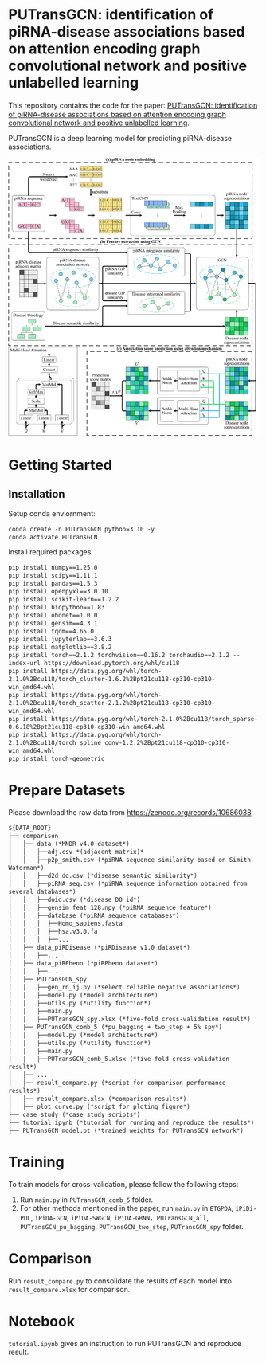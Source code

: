 # PUTransGCN: identiﬁcation of piRNA-disease associations based on attention encoding graph convolutional network and positive unlabelled learning

This repository contains the code for the paper: [PUTransGCN: identiﬁcation of piRNA-disease associations based on attention encoding graph convolutional network and positive unlabelled learning]().

PUTransGCN is a deep learning model for predicting piRNA-disease associations.

![Alt text](fig/flowchart.jpg?raw=true "PUTransGCN pipeline")


# Getting Started

## Installation
Setup conda enviornment:
```
conda create -n PUTransGCN python=3.10 -y
conda activate PUTransGCN
```

Install required packages
```
pip install numpy==1.25.0
pip install scipy==1.11.1
pip install pandas==1.5.3
pip install openpyxl==3.0.10
pip install scikit-learn==1.2.2
pip install biopython==1.83
pip install obonet==1.0.0
pip install gensim==4.3.1
pip install tqdm==4.65.0
pip install jupyterlab==3.6.3
pip install matplotlib==3.8.2
pip install torch==2.1.2 torchvision==0.16.2 torchaudio==2.1.2 --index-url https://download.pytorch.org/whl/cu118
pip install https://data.pyg.org/whl/torch-2.1.0%2Bcu118/torch_cluster-1.6.2%2Bpt21cu118-cp310-cp310-win_amd64.whl
pip install https://data.pyg.org/whl/torch-2.1.0%2Bcu118/torch_scatter-2.1.2%2Bpt21cu118-cp310-cp310-win_amd64.whl
pip install https://data.pyg.org/whl/torch-2.1.0%2Bcu118/torch_sparse-0.6.18%2Bpt21cu118-cp310-cp310-win_amd64.whl
pip install https://data.pyg.org/whl/torch-2.1.0%2Bcu118/torch_spline_conv-1.2.2%2Bpt21cu118-cp310-cp310-win_amd64.whl
pip install torch-geometric
```

# Prepare Datasets

Please download the raw data from https://zenodo.org/records/10686038
```
${DATA_ROOT}
├── comparison
│   ├── data (*MNDR v4.0 dataset*)
│   │   ├──adj.csv *(adjacent matrix)*
│   │   ├──p2p_smith.csv (*piRNA sequence similarity based on Simith-Waterman*)
│   │   ├──d2d_do.csv (*disease semantic similarity*)
│   │   ├──piRNA_seq.csv (*piRNA sequence information obtained from several databases*)
│   │   ├──doid.csv (*disease DO id*)
│   │   ├──gensim_feat_128.npy (*piRNA sequence feature*)
│   │   ├──database (*piRNA sequence databases*)
│   │   │  ├──Homo_sapiens.fasta
│   │   │  ├──hsa.v3.0.fa
│   │   │  ├──...
│   ├── data_piRDisease (*piRDisease v1.0 dataset*)
│   │   ├──...
│   ├── data_piRPheno (*piRPheno dataset*)
│   │   ├──...
│   ├── PUTransGCN_spy
│   │   ├──gen_rn_ij.py (*select reliable negative associations*)
│   │   ├──model.py (*model architecture*)
│   │   ├──utils.py (*utility function*)
│   │   ├──main.py
│   │   ├──PUTransGCN_spy.xlsx (*five-fold cross-validation result*)
│   ├── PUTransGCN_comb_5 (*pu_bagging + two_step + 5% spy*)
│   │   ├──model.py (*model architecture*)
│   │   ├──utils.py (*utility function*)
│   │   ├──main.py
│   │   ├──PUTransGCN_comb_5.xlsx (*five-fold cross-validation result*)
│   ├── ...
│   ├── result_compare.py (*script for comparison performance results*)
│   ├── result_compare.xlsx (*comparison results*)
│   ├── plot_curve.py (*script for ploting figure*)
├── case_study (*case study scripts*)
├── tutorial.ipynb (*tutorial for running and reproduce the results*)
├── PUTransGCN_model.pt (*trained weights for PUTransGCN network*)
```

# Training

To train models for cross-validation, please follow the following steps:
1. Run `main.py` in `PUTransGCN_comb_5` folder.
2. For other methods mentioned in the paper, run `main.py` in `ETGPDA`, `iPiDi-PUL`, `iPiDA-GCN`, `iPiDA-SWGCN`, `iPiDA-GBNN`，`PUTransGCN_all`, `PUTransGCN_pu_bagging`, `PUTransGCN_two_step`, `PUTransGCN_spy` folder.

# Comparison

Run `result_compare.py` to consolidate the results of each model into `result_compare.xlsx` for comparison.

# Notebook
`tutorial.ipynb` gives an instruction to run PUTransGCN and reproduce result.
